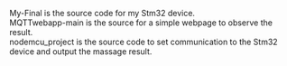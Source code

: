 My-Final is the source code for my Stm32 device.                                                                                                                
MQTTwebapp-main is the source for a simple webpage to observe the result.                                                                                                  
nodemcu_project is the source code to set communication to the Stm32 device and output the massage result.
